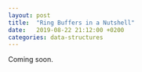 ```yaml
---
layout: post
title:  "Ring Buffers in a Nutshell"
date:   2019-08-22 21:12:00 +0200
categories: data-structures
---
```


Coming soon.

